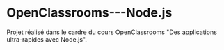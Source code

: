 # OpenClassrooms---Node.js
Projet réalisé dans le cardre du cours OpenClassrooms "Des applications ultra-rapides avec Node.js".
